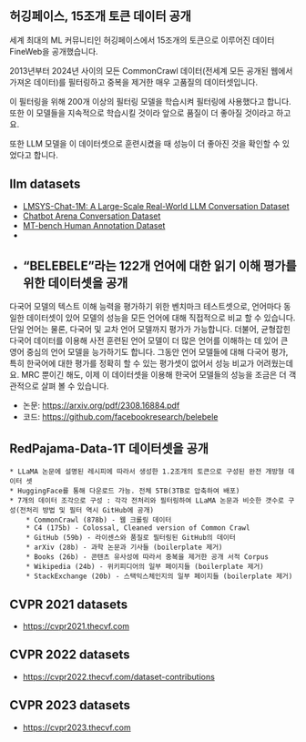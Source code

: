 ## 허깅페이스, 15조개 토큰 데이터 공개

세계 최대의 ML 커뮤니티인 허깅페이스에서 15조개의 토큰으로 이루어진 데이터 FineWeb을 공개했습니다.

2013년부터 2024년 사이의 모든 CommonCrawl 데이터(전세계 모든 공개된 웹에서 가져온 데이터)를 필터링하고 중복을 제거한 매우 고품질의 데이터셋입니다.

이 필터링을 위해 200개 이상의 필터링 모델을 학습시켜 필터링에 사용했다고 합니다. 또한 이 모델들을 지속적으로 학습시킬 것이라 앞으로 품질이 더 좋아질 것이라고 하고요.

또한 LLM 모델을 이 데이터셋으로 훈련시켰을 때 성능이 더 좋아진 것을 확인할 수 있었다고 합니다.

## llm datasets
- [LMSYS-Chat-1M: A Large-Scale Real-World LLM Conversation Dataset](https://huggingface.co/datasets/lmsys/lmsys-chat-1m)
- [Chatbot Arena Conversation Dataset](https://huggingface.co/datasets/lmsys/chatbot_arena_conversations)
- [MT-bench Human Annotation Dataset](https://huggingface.co/datasets/lmsys/mt_bench_human_judgments)
-
- ## “BELEBELE”라는 122개 언어에 대한 읽기 이해 평가를 위한 데이터셋을 공개

다국어 모델의 텍스트 이해 능력을 평가하기 위한 벤치마크 테스트셋으로, 언어마다 동일한 데이터셋이 있어 모델의 성능을 모든 언어에 대해 직접적으로 비교 할 수 있습니다. 
단일 언어는 물론, 다국어 및 교차 언어 모델까지 평가가 가능합니다.
더불어, 균형잡힌 다국어 데이터를 이용해 사전 훈련된 언어 모델이 더 많은 언어를 이해하는 데 있어 큰 영어 중심의 언어 모델을 능가하기도 합니다. 
그동안 언어 모델들에 대해 다국어 평가, 특히 한국어에 대한 평가를 정확히 할 수 있는 평가셋이 없어서 성능 비교가 어려웠는데요. 
MRC 뿐이긴 해도, 이제 이 데이터셋을 이용해 한국어 모델들의 성능을 조금은 더 객관적으로 살펴 볼 수 있습니다. 

- 논문: https://arxiv.org/pdf/2308.16884.pdf
- 코드: https://github.com/facebookresearch/belebele

## RedPajama-Data-1T 데이터셋을 공개
    * LLaMA 논문에 설명된 레시피에 따라서 생성한 1.2조개의 토큰으로 구성된 완전 개방형 데이터 셋
    * HuggingFace를 통해 다운로드 가능. 전체 5TB(3TB로 압축하여 배포)
    * 7개의 데이터 조각으로 구성 : 각각 전처리와 필터링하여 LLaMA 논문과 비슷한 갯수로 구성(전처리 방법 및 필터 역시 GitHub에 공개)
        * CommonCrawl (878b) - 웹 크롤링 데이터
        * C4 (175b) - Colossal, Cleaned version of Common Crawl
        * GitHub (59b) - 라이센스와 품질로 필터링된 GitHub의 데이터
        * arXiv (28b) - 과학 논문과 기사들 (boilerplate 제거)
        * Books (26b) - 콘텐츠 유사성에 따라서 중복을 제거한 공개 서적 Corpus
        * Wikipedia (24b) - 위키피디어의 일부 페이지들 (boilerplate 제거)
        * StackExchange (20b) - 스택익스체인지의 일부 페이지들 (boilerplate 제거)
        
## CVPR 2021 datasets
 - https://cvpr2021.thecvf.com

## CVPR 2022 datasets
 - https://cvpr2022.thecvf.com/dataset-contributions
   
## CVPR 2023 datasets
 - https://cvpr2023.thecvf.com 
